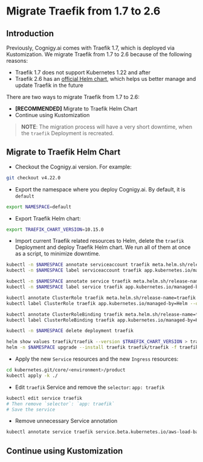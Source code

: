 # Migrate Traefik from 1.7 to 2.6

## Introduction

Previously, Cognigy.ai comes with Traefik 1.7, which is deployed via Kustomization. We migrate Traefik from 1.7 to 2.6 because of the following reasons:

- Traefik 1.7 does not support Kubernetes 1.22 and after
- Traefik 2.6 has an [official Helm chart](https://github.com/traefik/traefik-helm-chart), which helps us better manage and update Traefik in the future

There are two ways to migrate Traefik from 1.7 to 2.6:

- **[RECOMMENDED]** Migrate to Traefik Helm Chart
- Continue using Kustomization

> **NOTE**: The migration process will have a very short downtime, when the `traefik` Deployment is recreated.

## Migrate to Traefik Helm Chart

- Checkout the Cognigy.ai version. For example:

```bash
git checkout v4.22.0
```

- Export the namespace where you deploy Cognigy.ai. By default, it is `default`

```bash
export NAMESPACE=default
```

- Export Traefik Helm chart:

```bash
export TRAEFIK_CHART_VERSION=10.15.0
```

- Import current Traefik related resources to Helm, delete the `traefik` Deployment and deploy Traefik Helm chart. We run all of them at once as a script, to minimize downtime.

```bash
kubectl -n $NAMESPACE annotate serviceaccount traefik meta.helm.sh/release-name=traefik meta.helm.sh/release-namespace=default --overwrite
kubectl -n $NAMESPACE label serviceaccount traefik app.kubernetes.io/managed-by=Helm --overwrite

kubectl -n $NAMESPACE annotate service traefik meta.helm.sh/release-name=traefik meta.helm.sh/release-namespace=default --overwrite
kubectl -n $NAMESPACE label service traefik app.kubernetes.io/managed-by=Helm --overwrite

kubectl annotate ClusterRole traefik meta.helm.sh/release-name=traefik meta.helm.sh/release-namespace=default --overwrite
kubectl label ClusterRole traefik app.kubernetes.io/managed-by=Helm --overwrite

kubectl annotate ClusterRoleBinding traefik meta.helm.sh/release-name=traefik meta.helm.sh/release-namespace=default --overwrite
kubectl label ClusterRoleBinding traefik app.kubernetes.io/managed-by=Helm --overwrite

kubectl -n $NAMESPACE delete deployment traefik

helm show values traefik/traefik --version $TRAEFIK_CHART_VERSION > traefik.helm/default.values.yaml
helm -n $NAMESPACE upgrade --install traefik traefik/traefik -f traefik.helm/default.values.yaml -f traefik.helm/values.yaml
```

- Apply the new `Service` resources and the new `Ingress` resources:

```bash
cd kubernetes.git/core/<environment>/product
kubectl apply -k ./
```

- Edit `traefik` Service and remove the `selector`: `app: traefik`

```bash
kubectl edit service traefik
# Then remove `selector`: `app: traefik`
# Save the service
```

- Remove unnecessary Service annotation

```bash
kubectl annotate service traefik service.beta.kubernetes.io/aws-load-balancer-proxy-protocol-
```

## Continue using Kustomization

